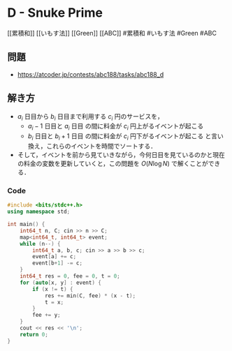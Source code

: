 # D - Snuke Prime
[[累積和]] [[いもす法]] [[Green]] [[ABC]]
#累積和 #いもす法 #Green #ABC 

## 問題
- https://atcoder.jp/contests/abc188/tasks/abc188_d

## 解き方
- $a_i$ 日目から $b_i$ 日目まで利用する $c_i$ 円のサービスを，
	- $a_i − 1$ 日目と $a_i$ 日目 の間に料金が $c_i$ 円上がるイベントが起こる
	- $b_i$ 日目と $b_i + 1$ 日目 の間に料金が $c_i$ 円下がるイベントが起こる
と言い換え，これらのイベントを時間でソートする．
- そして，イベントを前から見ていきながら，今何日目を見ているのかと現在の料金の変数を更新していくと，この問題を $O(N\log N)$ で解くことができる．

### Code
```c++
#include <bits/stdc++.h>
using namespace std;

int main() {
	int64_t n, C; cin >> n >> C;
	map<int64_t, int64_t> event;
	while (n--) {
		int64_t a, b, c; cin >> a >> b >> c;
		event[a] += c;
		event[b+1] -= c;
	}
	int64_t res = 0, fee = 0, t = 0;
	for (auto[x, y] : event) {
		if (x != t) {
			res += min(C, fee) * (x - t);
			t = x;
		}
		fee += y;
	}
	cout << res << '\n';
	return 0;
}
```